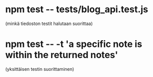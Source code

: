 # npm test -- tests/blog_api.test.js

(minkä tiedoston testit halutaan suorittaa)

# npm test -- -t 'a specific note is within the returned notes'

(yksittäisen testin suorittaminen)
